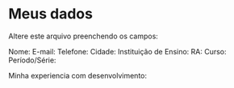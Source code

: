 # Meus dados

Altere este arquivo preenchendo os campos:

Nome:
E-mail:
Telefone:
Cidade:
Instituição de Ensino:
RA:
Curso:
Período/Série:

Minha experiencia com desenvolvimento:
